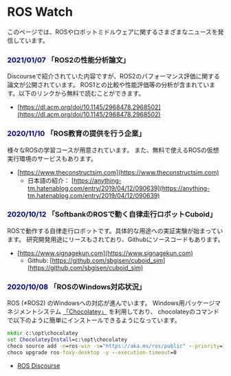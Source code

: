# ROS Watch

このページでは、ROSやロボットミドルウェアに関するさまざまなニュースを発信しています。

### <span style="color:navy;">2021/01/07</span> 「ROS2の性能分析論文」
Discourseで紹介されていた内容ですが、ROS2のパフォーマンス評価に関する論文が公開されています。
ROS1との比較や性能評価等の分析が含まれています。以下のリンクから無料で読むことができます。
- [https://dl.acm.org/doi/10.1145/2968478.2968502](https://dl.acm.org/doi/10.1145/2968478.2968502)


### <span style="color:navy;">2020/11/10</span> 「ROS教育の提供を行う企業」

様々なROSの学習コースが用意されています。
また、無料で使えるROSの仮想実行環境のサービスもあります。
- [https://www.theconstructsim.com](https://www.theconstructsim.com)
  - 日本語の紹介： [https://anything-tm.hatenablog.com/entry/2019/04/12/090639](https://anything-tm.hatenablog.com/entry/2019/04/12/090639)
  
### <span style="color:navy;">2020/10/12</span> 「SoftbankのROSで動く自律走行ロボットCuboid」
ROSで動作する自律走行ロボットです。具体的な用途への実証実験が始まっています。
研究開発用途にリースもされており、Githubにソースコードもあります。
- [https://www.signagekun.com](https://www.signagekun.com)
  - Github: [https://github.com/sbgisen/cuboid_sim](https://github.com/sbgisen/cuboid_sim)

### <span style="color:navy;">2020/10/08</span> 「ROSのWindows対応状況」
ROS (≠ROS2) のWindowsへの対応が進んでいます。
Windows用パッケージマネジメントシステム [「Chocolatey」](https://chocolatey.org/) を利用しており、
chocolateyのコマンドで以下のように簡単にインストールできるようになっています。

```bat
mkdir c:\opt\chocolatey
set ChocolateyInstall=c:\opt\chocolatey
choco source add -n=ros-win -s="https://aka.ms/ros/public" --priority=1
choco upgrade ros-foxy-desktop -y --execution-timeout=0
```
- [ROS Discourse](https://discourse.ros.org/t/ros-on-windows-foxy-release-v20200912-0-0-2009161641/16436)

